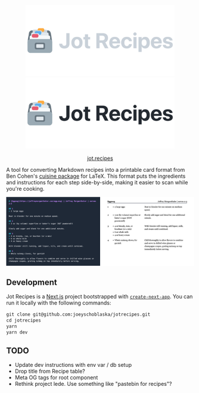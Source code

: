<div align="center">
  <img width="400px" src="https://raw.githubusercontent.com/joeyschoblaska/jotrecipes/main/docs/logo-dark@2x.png#gh-dark-mode-only" />
  <img width="400px" src="https://raw.githubusercontent.com/joeyschoblaska/jotrecipes/main/docs/logo-light@2x.png#gh-light-mode-only" />

  <a href="https://jot.recipes">jot.recipes</a>
</div>

A tool for converting Markdown recipes into a printable card format from Ben Cohen's [cuisine package](http://ftp.gwdg.de/pub/ctan/macros/latex/contrib/cuisine/cuisine.pdf) for LaTeX. This format puts the ingredients and instructions for each step side-by-side, making it easier to scan while you're cooking.

<p align="center">
  <a href="https://jot.recipes">
    <img src="https://raw.githubusercontent.com/joeyschoblaska/jotrecipes/main/docs/screenshot.png">
  </a>
</p>

## Development
Jot Recipes is a [Next.js](https://nextjs.org/) project bootstrapped with [`create-next-app`](https://github.com/vercel/next.js/tree/canary/packages/create-next-app). You can run it locally with the following commands:

```
git clone git@github.com:joeyschoblaska/jotrecipes.git
cd jotrecipes
yarn
yarn dev
```

## TODO
* Update dev instructions with env var / db setup
* Drop title from Recipe table?
* Meta OG tags for root component
* Rethink project lede. Use something like "pastebin for recipes"?
